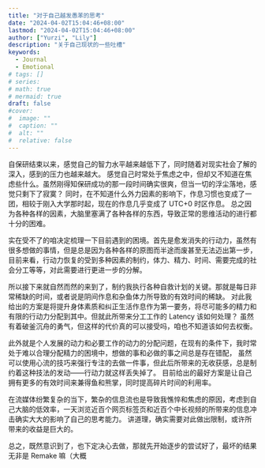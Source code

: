 ```yaml
---
title: "对于自己越发愚苯的思考"
date: "2024-04-02T15:04:46+08:00"
lastmod: "2024-04-02T15:04:46+08:00"
author: ["Yurzi", "Lily"]
description: "关于自己现状的一些吐槽"
keywords:
  - Journal
  - Emotional
# tags: []
# series:
# math: true
# mermaid: true
draft: false
#cover:
#  image: ""
#  caption: ""
#  alt: ""
#  relative: false
---
```


自保研结束以来，感觉自己的智力水平越来越低下了，同时随着对现实社会了解的深入，感到的压力也越来越大。
感觉自己时常处于焦虑之中，但却又不知道在焦虑些什么。虽然刚得知保研成功的那一段时间确实很爽，但当一切的浮尘落地，感觉只剩下了寂寞？
同时，在不知道什么外力因素的影响下，作息习惯也变成了一团，相较于刚入大学那时起，现在的作息几乎变成了 UTC+0 时区作息。
总之因为各种各样的因素，大脑里塞满了各种各样的东西，导致正常的思维活动的进行都十分的困难。

实在受不了的咱决定梳理一下目前遇到的困境。首先是愈发消失的行动力，虽然有很多想做的事情，但是总是因为各种各样的原图而半途而废甚至无法迈出第一步，
目前来看，行动力恢复的受到多种因素的制约，体力、精力、时间、需要完成的社会分工等等，对此需要进行更进一步的分解。

所以接下来就自然而然的来到了，制约我执行各种自救计划的关键。那就是每日非常稀缺的时间，或者说是阴间作息和杂鱼体力所导致的有效时间的稀缺。
对此我给出的方案是将提升身体素质和纠正生活作息作为第一要务，将尽可能多的精力和有限的行动力分配到其中。但就此所带来分工工作的 Latency 该如何处理？
虽然有着破釜沉舟的勇气，但这样的代价真的可以接受吗，咱也不知道该如何去权衡。

此外就是个人发展的动力和必要工作的动力的分配问题，在现有的条件下，我时常处于难以合理分配精力的困境中，想做的事和必做的事之间总是存在错配，
虽然可以使用心流的技巧来强行专注的去做一件事，但此后所带来的无收获感，总是制约着这种技法的发动——行动力就这样丢失掉了。
目前给出的最好方案是让自己拥有更多的有效时间来兼得鱼和熊掌，同时提高碎片时间的利用率。

在流媒体纷繁复杂的当下，繁杂的信息流也是导致我憔悴和焦虑的原因，考虑到自己大脑的低效率，一天浏览近百个网页标签页和近百个中长视频的所带来的信息冲击确实大大的影响了自己的思考能力。
讲道理，确实需要对此做出限制，或许所带来的收益是巨大的。

总之，既然意识到了，也下定决心去做，那就先开始逐步的尝试好了，最坏的结果无非是 Remake 嘛（大概
